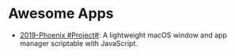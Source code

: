 # Awesome Apps

- [2019-Phoenix #Project#](https://github.com/kasper/phoenix): A lightweight macOS window and app manager scriptable with JavaScript.
